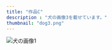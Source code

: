 ```yaml
---
title: "作品C"
description : "犬の画像3を載せています。"
thumbnail: "dog3.png"
---
```


![犬の画像1](/images/dog3.png)